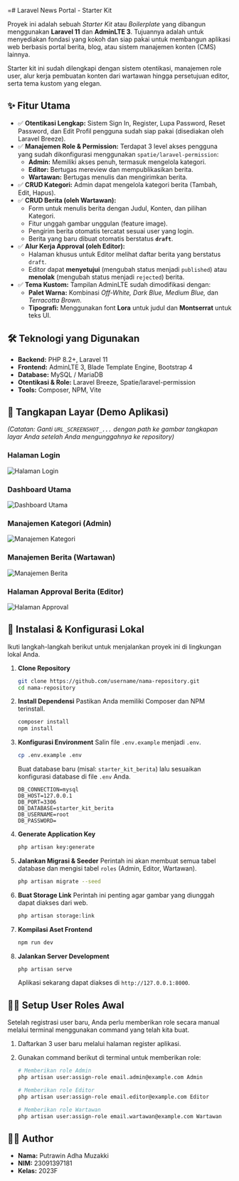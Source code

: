 =# Laravel News Portal - Starter Kit

Proyek ini adalah sebuah *Starter Kit* atau *Boilerplate* yang dibangun menggunakan **Laravel 11** dan **AdminLTE 3**. Tujuannya adalah untuk menyediakan fondasi yang kokoh dan siap pakai untuk membangun aplikasi web berbasis portal berita, blog, atau sistem manajemen konten (CMS) lainnya.

Starter kit ini sudah dilengkapi dengan sistem otentikasi, manajemen role user, alur kerja pembuatan konten dari wartawan hingga persetujuan editor, serta tema kustom yang elegan.

## ✨ Fitur Utama

-   ✅ **Otentikasi Lengkap:** Sistem Sign In, Register, Lupa Password, Reset Password, dan Edit Profil pengguna sudah siap pakai (disediakan oleh Laravel Breeze).
-   ✅ **Manajemen Role & Permission:** Terdapat 3 level akses pengguna yang sudah dikonfigurasi menggunakan `spatie/laravel-permission`:
    -   **Admin:** Memiliki akses penuh, termasuk mengelola kategori.
    -   **Editor:** Bertugas mereview dan mempublikasikan berita.
    -   **Wartawan:** Bertugas menulis dan mengirimkan berita.
-   ✅ **CRUD Kategori:** Admin dapat mengelola kategori berita (Tambah, Edit, Hapus).
-   ✅ **CRUD Berita (oleh Wartawan):**
    -   Form untuk menulis berita dengan Judul, Konten, dan pilihan Kategori.
    -   Fitur unggah gambar unggulan (feature image).
    -   Pengirim berita otomatis tercatat sesuai user yang login.
    -   Berita yang baru dibuat otomatis berstatus **`draft`**.
-   ✅ **Alur Kerja Approval (oleh Editor):**
    -   Halaman khusus untuk Editor melihat daftar berita yang berstatus `draft`.
    -   Editor dapat **menyetujui** (mengubah status menjadi `published`) atau **menolak** (mengubah status menjadi `rejected`) berita.
-   ✅ **Tema Kustom:** Tampilan AdminLTE sudah dimodifikasi dengan:
    -   **Palet Warna:** Kombinasi *Off-White, Dark Blue, Medium Blue,* dan *Terracotta Brown*.
    -   **Tipografi:** Menggunakan font **Lora** untuk judul dan **Montserrat** untuk teks UI.

## 🛠️ Teknologi yang Digunakan

-   **Backend:** PHP 8.2+, Laravel 11
-   **Frontend:** AdminLTE 3, Blade Template Engine, Bootstrap 4
-   **Database:** MySQL / MariaDB
-   **Otentikasi & Role:** Laravel Breeze, Spatie/laravel-permission
-   **Tools:** Composer, NPM, Vite

## 📸 Tangkapan Layar (Demo Aplikasi)

*(Catatan: Ganti `URL_SCREENSHOT_...` dengan path ke gambar tangkapan layar Anda setelah Anda mengunggahnya ke repository)*

### Halaman Login
![Halaman Login](URL_SCREENSHOT_LOGIN.png)

### Dashboard Utama
![Dashboard Utama](URL_SCREENSHOT_DASHBOARD.png)

### Manajemen Kategori (Admin)
![Manajemen Kategori](URL_SCREENSHOT_KATEGORI.png)

### Manajemen Berita (Wartawan)
![Manajemen Berita](URL_SCREENSHOT_BERITA_WARTAWAN.png)

### Halaman Approval Berita (Editor)
![Halaman Approval](URL_SCREENSHOT_APPROVAL_EDITOR.png)


## 🚀 Instalasi & Konfigurasi Lokal

Ikuti langkah-langkah berikut untuk menjalankan proyek ini di lingkungan lokal Anda.

1.  **Clone Repository**
    ```bash
    git clone https://github.com/username/nama-repository.git
    cd nama-repository
    ```

2.  **Install Dependensi**
    Pastikan Anda memiliki Composer dan NPM terinstall.
    ```bash
    composer install
    npm install
    ```

3.  **Konfigurasi Environment**
    Salin file `.env.example` menjadi `.env`.
    ```bash
    cp .env.example .env
    ```
    Buat database baru (misal: `starter_kit_berita`) lalu sesuaikan konfigurasi database di file `.env` Anda.
    ```env
    DB_CONNECTION=mysql
    DB_HOST=127.0.0.1
    DB_PORT=3306
    DB_DATABASE=starter_kit_berita
    DB_USERNAME=root
    DB_PASSWORD=
    ```

4.  **Generate Application Key**
    ```bash
    php artisan key:generate
    ```

5.  **Jalankan Migrasi & Seeder**
    Perintah ini akan membuat semua tabel database dan mengisi tabel `roles` (Admin, Editor, Wartawan).
    ```bash
    php artisan migrate --seed
    ```

6.  **Buat Storage Link**
    Perintah ini penting agar gambar yang diunggah dapat diakses dari web.
    ```bash
    php artisan storage:link
    ```

7.  **Kompilasi Aset Frontend**
    ```bash
    npm run dev
    ```

8.  **Jalankan Server Development**
    ```bash
    php artisan serve
    ```
    Aplikasi sekarang dapat diakses di `http://127.0.0.1:8000`.

## 🧑‍💻 Setup User Roles Awal

Setelah registrasi user baru, Anda perlu memberikan role secara manual melalui terminal menggunakan command yang telah kita buat.

1.  Daftarkan 3 user baru melalui halaman register aplikasi.
2.  Gunakan command berikut di terminal untuk memberikan role:

    ```bash
    # Memberikan role Admin
    php artisan user:assign-role email.admin@example.com Admin

    # Memberikan role Editor
    php artisan user:assign-role email.editor@example.com Editor

    # Memberikan role Wartawan
    php artisan user:assign-role email.wartawan@example.com Wartawan
    ```

## 👨‍🎓 Author

-   **Nama:** Putrawin Adha Muzakki
-   **NIM:** 23091397181
-   **Kelas:** 2023F